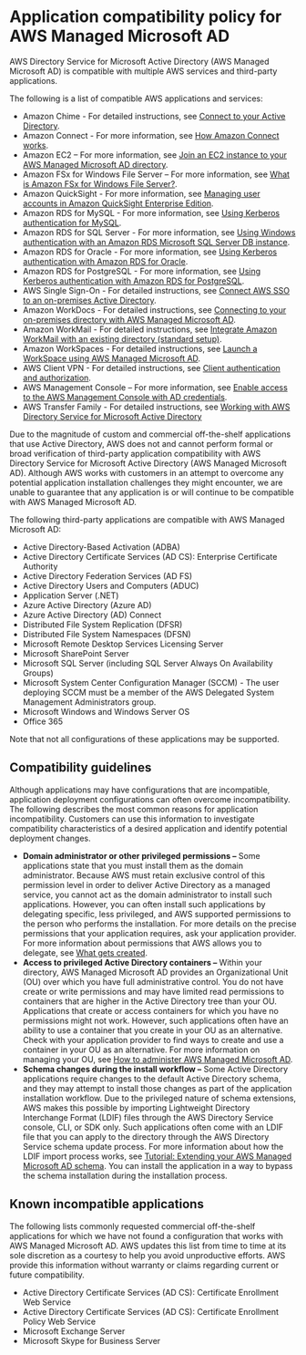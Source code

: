 # Application compatibility policy for AWS Managed Microsoft AD<a name="ms_ad_app_compatibility"></a>

AWS Directory Service for Microsoft Active Directory \(AWS Managed Microsoft AD\) is compatible with multiple AWS services and third\-party applications\.

The following is a list of compatible AWS applications and services:
+ Amazon Chime \- For detailed instructions, see [Connect to your Active Directory](https://docs.aws.amazon.com/chime/latest/ag/active_directory.html)\.
+ Amazon Connect \- For more information, see [How Amazon Connect works](https://docs.aws.amazon.com/connect/latest/adminguide/what-is-amazon-connect.html#amazon-connect-fundamentals)\.
+ Amazon EC2 – For more information, see [Join an EC2 instance to your AWS Managed Microsoft AD directory](ms_ad_join_instance.md)\.
+ Amazon FSx for Windows File Server – For more information, see [What is Amazon FSx for Windows File Server?](https://docs.aws.amazon.com/fsx/latest/WindowsGuide/what-is.html)\.
+ Amazon QuickSight \- For more information, see [Managing user accounts in Amazon QuickSight Enterprise Edition](https://docs.aws.amazon.com/quicksight/latest/user/managing-users-enterprise.html)\.
+ Amazon RDS for MySQL \- For more information, see [Using Kerberos authentication for MySQL](https://docs.aws.amazon.com/AmazonRDS/latest/UserGuide/mysql-kerberos.html)\.
+ Amazon RDS for SQL Server \- For more information, see [Using Windows authentication with an Amazon RDS Microsoft SQL Server DB instance](https://docs.aws.amazon.com/AmazonRDS/latest/UserGuide/USER_SQLServerWinAuth.html)\.
+ Amazon RDS for Oracle \- For more information, see [Using Kerberos authentication with Amazon RDS for Oracle](https://docs.aws.amazon.com/AmazonRDS/latest/UserGuide/oracle-kerberos.html)\.
+ Amazon RDS for PostgreSQL \- For more information, see [Using Kerberos authentication with Amazon RDS for PostgreSQL](https://docs.aws.amazon.com/AmazonRDS/latest/UserGuide/postgresql-kerberos.html)\.
+ AWS Single Sign\-On \- For detailed instructions, see [Connect AWS SSO to an on\-premises Active Directory](https://docs.aws.amazon.com/singlesignon/latest/userguide/connectawsad.html)\.
+ Amazon WorkDocs \- For detailed instructions, see [Connecting to your on\-premises directory with AWS Managed Microsoft AD](https://docs.aws.amazon.com/workdocs/latest/adminguide/connect_directory_microsoft.html)\.
+ Amazon WorkMail \- For detailed instructions, see [Integrate Amazon WorkMail with an existing directory \(standard setup\)](https://docs.aws.amazon.com/workmail/latest/adminguide/premises_directory.html)\.
+ Amazon WorkSpaces \- For detailed instructions, see [Launch a WorkSpace using AWS Managed Microsoft AD](https://docs.aws.amazon.com/workspaces/latest/adminguide/launch-workspace-microsoft-ad.html)\. 
+ AWS Client VPN \- For detailed instructions, see [Client authentication and authorization](https://docs.aws.amazon.com/vpn/latest/clientvpn-admin/authentication-authorization.html)\.
+ AWS Management Console – For more information, see [Enable access to the AWS Management Console with AD credentials](ms_ad_management_console_access.md)\.
+ AWS Transfer Family - For detailed instructions, see [Working with AWS Directory Service for Microsoft Active Directory](https://docs.aws.amazon.com/transfer/latest/userguide/directory-services-users.html)

Due to the magnitude of custom and commercial off\-the\-shelf applications that use Active Directory, AWS does not and cannot perform formal or broad verification of third\-party application compatibility with AWS Directory Service for Microsoft Active Directory \(AWS Managed Microsoft AD\)\. Although AWS works with customers in an attempt to overcome any potential application installation challenges they might encounter, we are unable to guarantee that any application is or will continue to be compatible with AWS Managed Microsoft AD\.

The following third\-party applications are compatible with AWS Managed Microsoft AD:
+ Active Directory\-Based Activation \(ADBA\)
+ Active Directory Certificate Services \(AD CS\): Enterprise Certificate Authority
+ Active Directory Federation Services \(AD FS\)
+ Active Directory Users and Computers \(ADUC\)
+ Application Server \(\.NET\)
+ Azure Active Directory \(Azure AD\)
+ Azure Active Directory \(AD\) Connect
+ Distributed File System Replication \(DFSR\)
+ Distributed File System Namespaces \(DFSN\)
+ Microsoft Remote Desktop Services Licensing Server
+ Microsoft SharePoint Server
+ Microsoft SQL Server \(including SQL Server Always On Availability Groups\)
+ Microsoft System Center Configuration Manager \(SCCM\) \- The user deploying SCCM must be a member of the AWS Delegated System Management Administrators group\.
+ Microsoft Windows and Windows Server OS
+ Office 365

Note that not all configurations of these applications may be supported\.

## Compatibility guidelines<a name="compatabilityguidelines"></a>

Although applications may have configurations that are incompatible, application deployment configurations can often overcome incompatibility\. The following describes the most common reasons for application incompatibility\. Customers can use this information to investigate compatibility characteristics of a desired application and identify potential deployment changes\.
+ **Domain administrator or other privileged permissions –** Some applications state that you must install them as the domain administrator\. Because AWS must retain exclusive control of this permission level in order to deliver Active Directory as a managed service, you cannot act as the domain administrator to install such applications\. However, you can often install such applications by delegating specific, less privileged, and AWS supported permissions to the person who performs the installation\. For more details on the precise permissions that your application requires, ask your application provider\. For more information about permissions that AWS allows you to delegate, see [What gets created](ms_ad_getting_started_what_gets_created.md)\.
+ **Access to privileged Active Directory containers –** Within your directory, AWS Managed Microsoft AD provides an Organizational Unit \(OU\) over which you have full administrative control\. You do not have create or write permissions and may have limited read permissions to containers that are higher in the Active Directory tree than your OU\. Applications that create or access containers for which you have no permissions might not work\. However, such applications often have an ability to use a container that you create in your OU as an alternative\. Check with your application provider to find ways to create and use a container in your OU as an alternative\. For more information on managing your OU, see [How to administer AWS Managed Microsoft AD](ms_ad_how_to.md)\.
+ **Schema changes during the install workflow –** Some Active Directory applications require changes to the default Active Directory schema, and they may attempt to install those changes as part of the application installation workflow\. Due to the privileged nature of schema extensions, AWS makes this possible by importing Lightweight Directory Interchange Format \(LDIF\) files through the AWS Directory Service console, CLI, or SDK only\. Such applications often come with an LDIF file that you can apply to the directory through the AWS Directory Service schema update process\. For more information about how the LDIF import process works, see [Tutorial: Extending your AWS Managed Microsoft AD schema](ms_ad_tutorial_extend_schema.md)\. You can install the application in a way to bypass the schema installation during the installation process\.

## Known incompatible applications<a name="incompatibleapps"></a>

The following lists commonly requested commercial off\-the\-shelf applications for which we have not found a configuration that works with AWS Managed Microsoft AD\. AWS updates this list from time to time at its sole discretion as a courtesy to help you avoid unproductive efforts\. AWS provide this information without warranty or claims regarding current or future compatibility\.
+ Active Directory Certificate Services \(AD CS\): Certificate Enrollment Web Service
+ Active Directory Certificate Services \(AD CS\): Certificate Enrollment Policy Web Service
+ Microsoft Exchange Server
+ Microsoft Skype for Business Server
